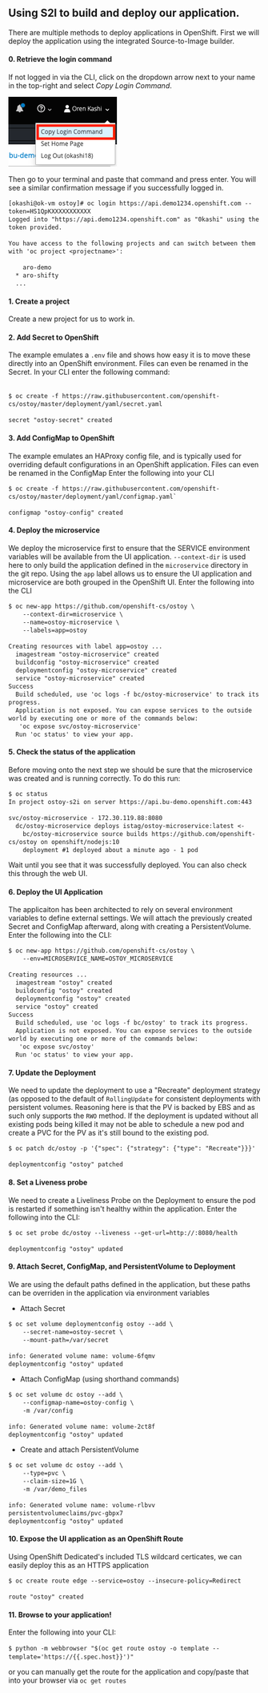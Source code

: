 ## Using S2I to build and deploy our application.

There are multiple methods to deploy applications in OpenShift. First we will deploy the application using the integrated Source-to-Image builder.

#### 0. Retrieve the login command
If not logged in via the CLI, click on the dropdown arrow next to your name in the top-right and select *Copy Login Command*.

![CLI Login](/images/4-cli-login.png)

Then go to your terminal and paste that command and press enter.  You will see a similar confirmation message if you successfully logged in.

```
[okashi@ok-vm ostoy]# oc login https://api.demo1234.openshift.com --token=HS1QpKXXXXXXXXXXX
Logged into "https://api.demo1234.openshift.com" as "0kashi" using the token provided.

You have access to the following projects and can switch between them with 'oc project <projectname>':

    aro-demo
  * aro-shifty
  ...
```
#### 1. Create a project
Create a new project for us to work in.


#### 2. Add Secret to OpenShift
The example emulates a `.env` file and shows how easy it is to move these directly into an
OpenShift environment. Files can even be renamed in the Secret.  In your CLI enter the following command:<br><br>
```
$ oc create -f https://raw.githubusercontent.com/openshift-cs/ostoy/master/deployment/yaml/secret.yaml

secret "ostoy-secret" created
```

#### 3. Add ConfigMap to OpenShift
The example emulates an HAProxy config file, and is typically used for overriding
default configurations in an OpenShift application. Files can even be renamed in the ConfigMap
Enter the following into your CLI 
```
$ oc create -f https://raw.githubusercontent.com/openshift-cs/ostoy/master/deployment/yaml/configmap.yaml`

configmap "ostoy-config" created
```

#### 4. Deploy the microservice
We deploy the microservice first to ensure that the SERVICE environment variables
will be available from the UI application. `--context-dir` is used here to only
build the application defined in the `microservice` directory in the git repo.
Using the `app` label allows us to ensure the UI application and microservice
are both grouped in the OpenShift UI.  Enter the following into the CLI
```
$ oc new-app https://github.com/openshift-cs/ostoy \
    --context-dir=microservice \
    --name=ostoy-microservice \
    --labels=app=ostoy

Creating resources with label app=ostoy ...
  imagestream "ostoy-microservice" created
  buildconfig "ostoy-microservice" created
  deploymentconfig "ostoy-microservice" created
  service "ostoy-microservice" created
Success
  Build scheduled, use 'oc logs -f bc/ostoy-microservice' to track its progress.
  Application is not exposed. You can expose services to the outside world by executing one or more of the commands below:
   'oc expose svc/ostoy-microservice'
  Run 'oc status' to view your app.
```
#### 5. Check the status of the application
Before moving onto the next step we should be sure that the microservice was created and is running correctly.  To do this run:

```
$ oc status
In project ostoy-s2i on server https://api.bu-demo.openshift.com:443

svc/ostoy-microservice - 172.30.119.88:8080
  dc/ostoy-microservice deploys istag/ostoy-microservice:latest <-
    bc/ostoy-microservice source builds https://github.com/openshift-cs/ostoy on openshift/nodejs:10 
    deployment #1 deployed about a minute ago - 1 pod
``` 

Wait until you see that it was successfully deployed. You can also check this through the web UI.

#### 6. Deploy the UI Application
The applicaiton has been architected to rely on several environment variables to define external settings. We will attach the previously created Secret and ConfigMap afterward, along with creating a PersistentVolume.  Enter the following into the CLI:
```
$ oc new-app https://github.com/openshift-cs/ostoy \
    --env=MICROSERVICE_NAME=OSTOY_MICROSERVICE

Creating resources ...
  imagestream "ostoy" created
  buildconfig "ostoy" created
  deploymentconfig "ostoy" created
  service "ostoy" created
Success
  Build scheduled, use 'oc logs -f bc/ostoy' to track its progress.
  Application is not exposed. You can expose services to the outside world by executing one or more of the commands below:
   'oc expose svc/ostoy'
  Run 'oc status' to view your app.
```

#### 7. Update the Deployment 
We need to update the deployment to use a "Recreate" deployment strategy (as opposed to the default of `RollingUpdate` for consistent deployments with persistent volumes. Reasoning here is that the PV is backed by EBS and as such only supports the `RWO` method.  If the deployment is updated without all existing pods being killed it may not be able to schedule a new pod and create a PVC for the PV as it's still bound to the existing pod.
```
$ oc patch dc/ostoy -p '{"spec": {"strategy": {"type": "Recreate"}}}'

deploymentconfig "ostoy" patched
```

#### 8. Set a Liveness probe 
We need to create a Liveliness Probe on the Deployment to ensure the pod is restarted if something isn't healthy within the application.  Enter the following into the CLI:
```
$ oc set probe dc/ostoy --liveness --get-url=http://:8080/health

deploymentconfig "ostoy" updated
```

#### 9. Attach Secret, ConfigMap, and PersistentVolume to Deployment
We are using the default paths defined in the application, but these paths can be overriden in the application via environment variables

- Attach Secret
```
$ oc set volume deploymentconfig ostoy --add \
    --secret-name=ostoy-secret \
    --mount-path=/var/secret

info: Generated volume name: volume-6fqmv
deploymentconfig "ostoy" updated
```

- Attach ConfigMap (using shorthand commands)
```
$ oc set volume dc ostoy --add \
    --configmap-name=ostoy-config \
    -m /var/config

info: Generated volume name: volume-2ct8f
deploymentconfig "ostoy" updated
```

- Create and attach PersistentVolume
```
$ oc set volume dc ostoy --add \
    --type=pvc \
    --claim-size=1G \
    -m /var/demo_files

info: Generated volume name: volume-rlbvv
persistentvolumeclaims/pvc-gbpx7
deploymentconfig "ostoy" updated
```

#### 10. Expose the UI application as an OpenShift Route
Using OpenShift Dedicated's included TLS wildcard certicates, we can easily deploy this as an HTTPS application
```
$ oc create route edge --service=ostoy --insecure-policy=Redirect

route "ostoy" created
```

#### 11. Browse to your application!
Enter the following into your CLI:

`$ python -m webbrowser "$(oc get route ostoy -o template --template='https://{{.spec.host}}')"`

or you can manually get the route for the application and copy/paste that into your browser via
`oc get routes`
